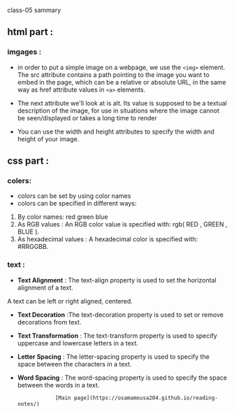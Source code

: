 
class-05 sammary

## html part :

### imgages :

* in order to put a simple image on a webpage, we use the `<img>` element.
The src attribute contains a path pointing to the image you want to embed in the page, which can be a relative or absolute URL, in the same way as href attribute values in `<a>` elements.

* The next attribute we'll look at is alt. Its value is supposed to be a textual description of the image, for use in situations where the image cannot be seen/displayed or takes a long time to render 

* You can use the width and height attributes to specify the width and height of your image.



## css part :

### colers:

* colors can be set by using color names
* colors can be specified in different ways:

1. By color names: red green blue
2. As RGB values : An RGB color value is specified with: rgb( RED , GREEN , BLUE ).
3. As hexadecimal values : A hexadecimal color is specified with: #RRGGBB.


### text :

* **Text Alignment** : The text-align property is used to set the horizontal alignment of a text.

A text can be left or right aligned, centered.

* **Text Decoration** :The text-decoration property is used to set or remove decorations from text.

* **Text Transformation** : The text-transform property is used to specify uppercase and lowercase letters in a text.

* **Letter Spacing** : The letter-spacing property is used to specify the space between the characters in a text.

* **Word Spacing** : The word-spacing property is used to specify the space between the words in a text.


                  [Main page](https://osamamousa204.github.io/reading-notes/)    
